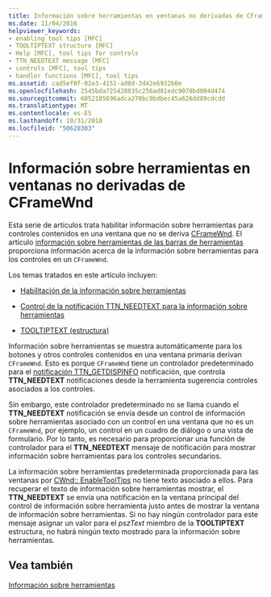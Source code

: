 ```yaml
---
title: Información sobre herramientas en ventanas no derivadas de CFrameWnd
ms.date: 11/04/2016
helpviewer_keywords:
- enabling tool tips [MFC]
- TOOLTIPTEXT structure [MFC]
- Help [MFC], tool tips for controls
- TTN_NEEDTEXT message [MFC]
- controls [MFC], tool tips
- handler functions [MFC], tool tips
ms.assetid: cad5ef0f-02e3-4151-ad0d-3d42e6932b0e
ms.openlocfilehash: 2545bda725428835c256ad81edc9070bd004d474
ms.sourcegitcommit: 6052185696adca270bc9bdbec45a626dd89cdcdd
ms.translationtype: MT
ms.contentlocale: es-ES
ms.lasthandoff: 10/31/2018
ms.locfileid: "50620303"
---
```

# <a name="tool-tips-in-windows-not-derived-from-cframewnd"></a>Información sobre herramientas en ventanas no derivadas de CFrameWnd

Esta serie de artículos trata habilitar información sobre herramientas para controles contenidos en una ventana que no se deriva [CFrameWnd](../mfc/reference/cframewnd-class.md). El artículo [información sobre herramientas de las barras de herramientas](../mfc/toolbar-tool-tips.md) proporciona información acerca de la información sobre herramientas para los controles en un `CFrameWnd`.

Los temas tratados en este artículo incluyen:

- [Habilitación de la información sobre herramientas](../mfc/enabling-tool-tips.md)

- [Control de la notificación TTN_NEEDTEXT para la información sobre herramientas](../mfc/handling-ttn-needtext-notification-for-tool-tips.md)

- [TOOLTIPTEXT (estructura)](../mfc/tooltiptext-structure.md)

Información sobre herramientas se muestra automáticamente para los botones y otros controles contenidos en una ventana primaria derivan `CFrameWnd`. Esto es porque `CFrameWnd` tiene un controlador predeterminado para el [notificación TTN_GETDISPINFO](/windows/desktop/Controls/ttn-getdispinfo) notificación, que controla **TTN_NEEDTEXT** notificaciones desde la herramienta sugerencia controles asociados a los controles.

Sin embargo, este controlador predeterminado no se llama cuando el **TTN_NEEDTEXT** notificación se envía desde un control de información sobre herramientas asociado con un control en una ventana que no es un `CFrameWnd`, por ejemplo, un control en un cuadro de diálogo o una vista de formulario. Por lo tanto, es necesario para proporcionar una función de controlador para el **TTN_NEEDTEXT** mensaje de notificación para mostrar información sobre herramientas para los controles secundarios.

La información sobre herramientas predeterminada proporcionada para las ventanas por [CWnd:: EnableToolTips](../mfc/reference/cwnd-class.md#enabletooltips) no tiene texto asociado a ellos. Para recuperar el texto de información sobre herramientas mostrar, el **TTN_NEEDTEXT** se envía una notificación en la ventana principal del control de información sobre herramienta justo antes de mostrar la ventana de información sobre herramientas. Si no hay ningún controlador para este mensaje asignar un valor para el *pszText* miembro de la **TOOLTIPTEXT** estructura, no habrá ningún texto mostrado para la información sobre herramientas.

## <a name="see-also"></a>Vea también

[Información sobre herramientas](../mfc/tool-tips.md)

